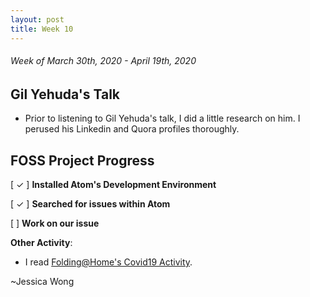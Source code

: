 ```yaml
---
layout: post
title: Week 10
---
```


###### Week of March 30th, 2020 - April 19th, 2020 

## Gil Yehuda's Talk

- Prior to listening to Gil Yehuda's talk, I did a little research on him. I perused his Linkedin and Quora profiles thoroughly.

## FOSS Project Progress

[ ✓ ] **Installed Atom's Development Environment** 

[ ✓ ] **Searched for issues within Atom**

[ ] **Work on our issue**

**Other Activity**: 
- I read [Folding@Home's Covid19 Activity](https://foldingathome.org/covid19/).

~Jessica Wong